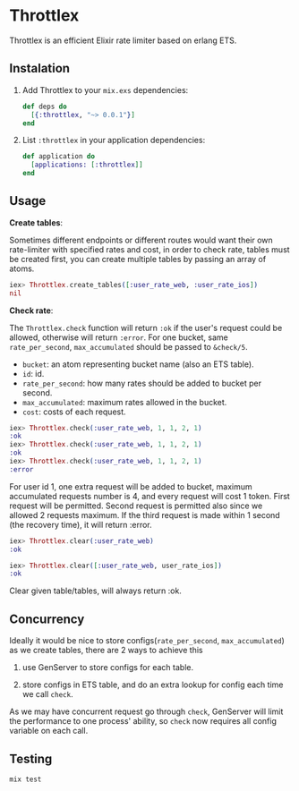 # Throttlex

Throttlex is an efficient Elixir rate limiter based on erlang ETS.

## Instalation
1. Add Throttlex to your `mix.exs` dependencies:

    ```elixir
    def deps do
      [{:throttlex, "~> 0.0.1"}]
    end
    ```

2. List `:throttlex` in your application dependencies:

    ```elixir
    def application do
      [applications: [:throttlex]]
    end
    ```

## Usage

**Create tables**:

Sometimes different endpoints or different routes would want their own rate-limiter with specified rates and cost, in 
order to check rate, tables must be created first, you can create multiple tables by passing an array of atoms.

  ```elixir
  iex> Throttlex.create_tables([:user_rate_web, :user_rate_ios])
  nil
  ```

**Check rate**:

The `Throttlex.check` function will return `:ok` if the user's request could be allowed, otherwise will return `:error`. For one bucket,
same `rate_per_second`, `max_accumulated` should be passed to `&check/5`.

 - `bucket`: an atom representing bucket name (also an ETS table).
 - `id`: id.
 - `rate_per_second`: how many rates should be added to bucket per second.
 - `max_accumulated`: maximum rates allowed in the bucket.
 - `cost`: costs of each request.


```elixir
iex> Throttlex.check(:user_rate_web, 1, 1, 2, 1)
:ok
iex> Throttlex.check(:user_rate_web, 1, 1, 2, 1)
:ok
iex> Throttlex.check(:user_rate_web, 1, 1, 2, 1)
:error
```

For user id 1, one extra request will be added to bucket, maximum accumulated requests number
is 4, and every request will cost 1 token. First request will be permitted.
Second request is permitted also since we allowed 2 requests maximum.
If the third request is made within 1 second (the recovery time), it will return :error.

```elixir
iex> Throttlex.clear(:user_rate_web)
:ok

iex> Throttlex.clear([:user_rate_web, user_rate_ios])
:ok
```

Clear given table/tables, will always return :ok.


## Concurrency

Ideally it would be nice to store configs(`rate_per_second`, `max_accumulated`) as we create tables, there are 2 ways to achieve this

1. use GenServer to store configs for each table.

2. store configs in ETS table, and do an extra lookup for config each time we call `check`.

As we may have concurrent request go through `check`, GenServer will limit the performance to one process' ability, so `check` now requires all config
variable on each call.

## Testing

```elixir
mix test
```
